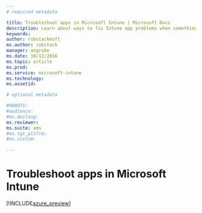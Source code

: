 ```yaml
---
# required metadata

title: Troubleshoot apps in Microsoft Intune | Microsoft Docs
description: Learn about ways to fix Intune app problems when something goes wrong.
keywords:
author: robstackmsftms.author: robstack
manager: angrobe
ms.date: 10/12/2016
ms.topic: article
ms.prod:
ms.service: microsoft-intune
ms.technology:
ms.assetid: 

# optional metadata

#ROBOTS:
#audience:
#ms.devlang:
ms.reviewer: 
ms.suite: ems
#ms.tgt_pltfrm:
#ms.custom:

---
```


# Troubleshoot apps in Microsoft Intune


[!INCLUDE[azure_preview](../includes/azure_preview.md)]